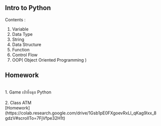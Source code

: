 ## Intro to Python

Contents :

1. Variable
2. Data Type
3. String
4. Data Structure
5. Function
6. Control Flow
7. OOP( Object Oriented Programming )


## Homework
<br>
1. Game เป่ายิ้งฉุบ Python</br><br>
2. Class ATM
</br>
[Homework](https://colab.research.google.com/drive/1Gsb1pE0FXgoevRxLI_qKag9lxx_8gdzV#scrollTo=7FjVfpe32H1t)
